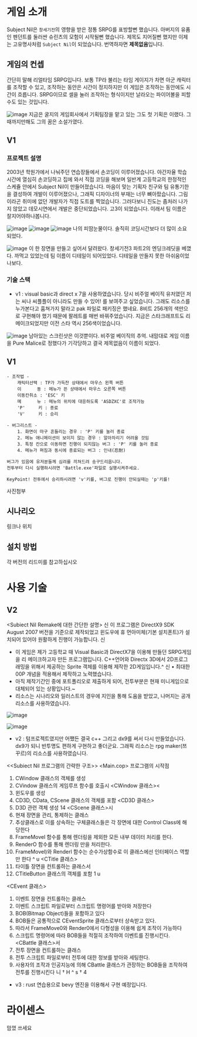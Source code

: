 # 게임 소개
Subject Nil은 `창세기전`의 영향을 받은 정통 SRPG를 표방할뻔 했습니다. 아버지의 유품인 펜던트를 둘러싼 슈린츠의 모험이 시작될뻔 했습니다. 제목도 지어질뻔 했지만 이제는 고유명사처럼 `Subject Nil`이 되었습니다. 번역하자면 **제목없음**입니다.

## 게임의 컨셉
간단히 말해 리얼타임 SRPG입니다. 보통 TP라 불리는 타임 게이지가 차면 아군 캐릭터를 조작할 수 있고, 조작하는 동안은 시간이 정지하지만 이 게임은 조작하는 동안에도 시간이 흐릅니다. SRPG이므로 셀을 눌러 조작하는 형식이지만 날라오는 파이어볼을 피할 수도 있는 것입니다.

![image](https://user-images.githubusercontent.com/8960704/222168803-017620e0-0b69-49b2-a65b-fddfb75614c8.png)
지금은 굴지의 게임회사에서 기획팀장을 맡고 있는 그도 첫 기획은 이랬다. 그때까지만해도 그의 꿈은 소설가였다.


## V1
### 프로젝트 설명
2003년 학원가에서 나눠주던 연습장들에서 손코딩이 이루어졌습니다. 야간자율 학습시간에 열심히 손코딩하고 집에 와서 직접 코딩을 해보며 일반계 고등학교의 한정적인 스케쥴 안에서 Subject Nil이 만들어졌습니다. 마음이 맞는 기획자 친구와 팀 유통기한을 결성하여 개발이 이루어졌으나, 그래픽 디자이너의 부재는 너무 뼈아팠습니다. 그림이라곤 취미에 없던 개발자가 직접 도트를 찍었습니다. 그러다보니 진도는 좀처러 나가지 않았고 데모시연에서 개발은 중단되었습니다. 고3이 되었습니다. 이래서 팀 이름은 잘지어야하나봅니다.

![image](https://user-images.githubusercontent.com/8960704/222167360-b62e9c43-bf2b-4349-b88c-ba8e42802132.png)
![image](https://user-images.githubusercontent.com/8960704/222169118-b8cb10a5-51f5-4ce2-91f4-0865610a64e5.png)
![image](https://user-images.githubusercontent.com/8960704/222169161-ed775120-6ad9-4e50-a875-7ac4ba438689.png)
나의 피땀눈물이다. 솔직히 코딩시간보다 더 많이 소요되었다.


![image](https://user-images.githubusercontent.com/8960704/222173729-6845c55a-698d-4882-a13d-8bb24ff1fddd.png)
이 한 장면을 만들고 싶어서 달려왔다. 창세기전3 파트2의 엔딩크레딧을 베꼈다. 까먹고 있었는데 팀 이름이 디테일이 되어있었다. 디테일을 만들지 못한 아쉬움이었나보다.


### 기술 스택
- v1 : visual basic과 direct x 7을 사용하였습니다. 당시 비주얼 베이직 유저였던 저는 씨나 씨플플이 아니라도 만들 수 있어! 를 보여주고 싶었습니다. 그래도 리소스를 누가본다고 훔쳐가지 말라고 pak 파일로 패키징은 했네요. 8비트 256개의 색만으로 구현해야 했기 때문에 팔레트를 매번 바꿔주었습니다. 지금은 스타크래프트도 리메이크되었지만 이전 스타 역시 256색이었습니다.

![image](https://user-images.githubusercontent.com/8960704/222169384-0f18bf33-219f-4460-ae1d-67a26846a28f.png)
남아있는 스크린샷은 이것뿐이다. 비주얼 베이직의 추억. 내맘대로 게임 이름을 Pure Malice로 정했다가 기각당하고 결국 제목없음이 이름이 되었다.


## V1
	- 조작법 -
		캐릭터선택 : TP가 가득찬 상태에서 마우스 왼쪽 버튼
		이      동 : 메뉴가 뜬 상태에서 마우스 오른쪽 버튼
		이동칸취소 : 'ESC' 키
		메      뉴 : 메뉴의 위치에 대응하도록 'ASDZXC'로 조작가능
		'P'     키 : 종료
		'V'     키 : 승리

	- 버그리스트 -
		1. 화면이 마구 흔들리는 경우 : 'P' 키를 눌러 종료
		2. 메뉴 애니메이션이 보이지 않는 경우 : 알아차리기 어려울 것임
		3. 특정 칸으로 이동하면 진행이 되지않는 버그 : 'P' 키를 눌러 종료
		4. 메뉴가 펴짐과 동시에 종료되는 버그 : 인내(忍耐)

	버그가 있음에 유저분들께 심려를 끼쳐드려 송구드리옵니다.
	전투부터 다시 실행하시려면 'Battle.exe'파일로 실행시켜주세요.

	KeyPoint! 전투에서 승리하시려면 'v'키를, 버그로 진행이 안되실때는 'p'키를!




사진첨부

## 시나리오

링크나 위치

## 설치 방법

각 버전의 리드미를 참고하십시오

# 사용 기술


## V2
<Subiect Nil Remake에 대한 간단한 설명>
신
이 프로그램은 DirectX9 SDK August 2007 버전을 기준으로 제작되었고 윈도우에 휴 먼아미체(기본 설치폰트)가 설치되어 있어야 원활하게 진행이 가능합니다.
신
- 이 게임은 제가 고등학교 때 Visual Basic과 DirectX7을 이용해 만들던 SRPG게임을 리
메이크하고자 만든 프로그램입니다.
C++언어와 Directx 3D에서 2D프로그래밍을 위해서 제공하는 Sprite 객체를 이용해 제작한 2D게임입니다.^
신
• 최대한 00P 개념을 적용해서 제작하고 노력했습니다. 
- 아직 제작기간인 중에 포트폴리오로 제출하게 되어, 전투부분은 현재 미니게임으로 대체되어 있는 상황입니다.~
- 리소스는 시나리오와 일러스트의 경우에 지인을 통해 도움을 받았고, 나머지는 공개 리소스를 사용하였습니다.

![image](https://user-images.githubusercontent.com/8960704/222172810-037a91b9-e3bc-47b3-83cc-636d82de0e3b.png)

![image](https://user-images.githubusercontent.com/8960704/222172927-98f73fef-3175-4849-bac1-2b34897909c4.png)


- v2 : 텀프로젝트였지만 어쨌든 결국 c++ 그리고 dx9를 써서 다시 만들었습니다. dx9가 되니 반투명도 편하게 구현하고 좋더군요. 그래픽 리소스는 rpg maker(쯔꾸르)의 리소스를 사용하였습니다.



<<Subiect Nil 프로그램의 간략한 구조>>
<Main.cop> 프로그램의 시작점
1. CWindow 클래스의 객체를 생성
2. CVindow 클래스의 게임루프 함수를 호출시
<CWindow 클래스><
1. 윈도우를 생성
2. CD3D, CData, CScene 클래스의 객체를 포함
<CD3D 클래스>
1.  D3D 관련 객체 생성
14
<CScene 클래스>시
1. 현재 장면을 관리, 통제하는 클래스
2.  추상클래스로 이를 상속하는 구체클래스들은 각 장면에 대한 Control Class에 해당한다
3. FrameMovel 함수를 통해 렌더링을 제외한 모든 내부 데이터 처리를 한다.
4. RenderO 함수를 통해 렌더링 만을 처리한다.
5. FrameMovel)와 Renderl 함수는 순수가상함수로 이 클래스에선 인터페이스 역할만 한다
^ u
<CTitle 클래스>
1. 타이틀 장면을 컨트롤하는 클래스서
2. CTitleButton 클래스의 객체를 포함
1 u




<CEvent 클래스>
1. 이벤트 장면을 컨트롤하는 클래스
2. 이벤트 스크립트 파일로부터 스크립트 명령어를 받아와 저장한다
3. BOB(Bitmap Object)들을 포함하고 있다
4. BOB들은 공통적으로 CEventSprite 클래스로부터 상속받고 있다.
5. 따라서 FrameMove0와 Render0에서 다형성을 이용해 쉽게 조작이 가능하다
6. 스크립트 명령어에 따라 BOB들을 적절히 조작하여 이벤트를 진행시킨다.
<CBattle 클래스>서
1. 전투 장면을 컨트롤하는 클래스
2. 전투 스크립트 파일로부터 전투에 대한 정보를 받아와 세팅한다.
3. 사용자의 조작과 인공지능에 의해 CBattle 클래스가 관장하는 BOB들을 조작하여 전투를
진행시킨다 니
† H
^ s
† 4










- v3 : rust 연습용으로 bevy 엔진을 이용해서 구현 예정입니다.

# 라이센스

맘껐 쓰세요

